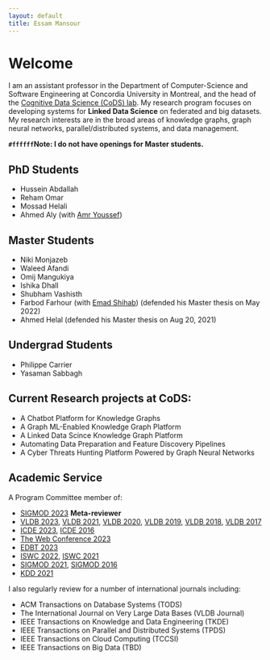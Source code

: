 ```yaml
---
layout: default
title: Essam Mansour
---
```

# Welcome

I am an assistant professor in the Department of Computer-Science and Software Engineering at Concordia University in Montreal, and the head of the [Cognitive Data Science (CoDS) lab](https://cods-gcs.github.io). My research program focuses on developing systems for **Linked Data Science** on federated and big datasets. My research interests are in the broad areas of knowledge graphs, graph neural networks, parallel/distributed systems, and data management.

**`#ffffff`Note: I do not have openings for Master students.** 

## PhD Students
- Hussein Abdallah
- Reham Omar 
- Mossad Helali
- Ahmed Aly (with [Amr Youssef](https://users.encs.concordia.ca/~youssef/))

## Master Students
- Niki Monjazeb
- Waleed Afandi
- Omij Mangukiya
- Ishika Dhall
- Shubham Vashisth
- Farbod Farhour (with [Emad Shihab](http://das.encs.concordia.ca/members/emad-shihab/)) (defended his Master thesis on May 2022)
- Ahmed Helal (defended his Master thesis on Aug 20, 2021)

## Undergrad Students

- Philippe Carrier
- Yasaman Sabbagh

## Current Research projects at CoDS:

- A Chatbot Platform for Knowledge Graphs
- A Graph ML-Enabled Knowledge Graph Platform 
- A Linked Data Scince Knowledge Graph Platform 
- Automating Data Preparation and Feature Discovery Pipelines
- A Cyber Threats Hunting Platform Powered by Graph Neural Networks


<!-- ## Previous Research Projects 

- [The Data Civilizer System](/research/dc/)
- [Managing Linked Data at Scale: Querying, Integrating, and Sharing](/research/lusail/)
- [Elastic in-memory OLTP Systems](/research/estore/)
- [Large-scale Analytics on Strings](/research/starDB/) -->

## Academic Service
A Program Committee member of:
- [SIGMOD 2023](https://2023.sigmod.org/) **Meta-reviewer**
- [VLDB 2023](http://vldb.org/pvldb/volumes/16/review-board), [VLDB 2021](https://vldb.org/2021/), [VLDB 2020](https://vldb2020.org/pvldb.html), [VLDB 2019](http://vldb.org/2019/?review-board), [VLDB 2018](http://vldb2018.lncc.br/review-board.html), [VLDB 2017](http://www.vldb.org/2017/review_board.php)
- [ICDE 2023](https://icde2023.ics.uci.edu/research-program-committee/), [ICDE 2016](http://icde2016.fi/committees.php#tabular1)
- [The Web Conference 2023](https://2021.sigmod.org/org_sigmod_pc.shtml)
- [EDBT 2023](http://edbticdt2023.cs.uoi.gr/?contents=EDBT_Committee.html)
- [ISWC 2022](https://iswc2022.semanticweb.org/index.php/research-track-pc/), [ISWC 2021](https://iswc2021.semanticweb.org/research-track-pc)
- [SIGMOD 2021](https://2021.sigmod.org/org_sigmod_pc.shtml), [SIGMOD 2016](http://www.sigmod2016.org/org_sigmod_pc.shtml)
- [KDD 2021](https://kdd.org/kdd2021/organizers/PC_SPC)


I also regularly review for a number of international journals including:

- ACM Transactions on Database Systems (TODS) 
- The International Journal on Very Large Data Bases (VLDB Journal) 
- IEEE Transactions on Knowledge and Data Engineering (TKDE)
- IEEE Transactions on Parallel and Distributed Systems (TPDS) 
- IEEE Transactions on Cloud Computing (TCCSI) 
- IEEE Transactions on Big Data (TBD)

<!-- - [Collaborative Sharing and Data Integration over Decentralized Graphs](/research/lusail/) -->












